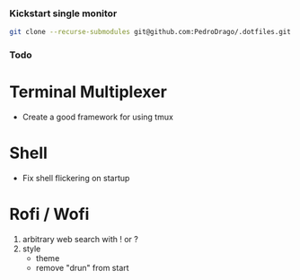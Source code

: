 ### Kickstart single monitor
```bash
git clone --recurse-submodules git@github.com:PedroDrago/.dotfiles.git && cd .dotfiles && ./install
```

### Todo
# Terminal Multiplexer
- Create a good framework for using tmux

# Shell 
- Fix shell flickering on startup

# Rofi / Wofi
1. arbitrary web search with ! or ?
1. style
    - theme
    - remove "drun" from start
